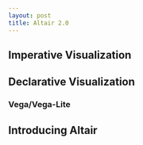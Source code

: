 ```yaml
---
layout: post
title: Altair 2.0
---
```


## Imperative Visualization

## Declarative Visualization

### Vega/Vega-Lite

## Introducing Altair

